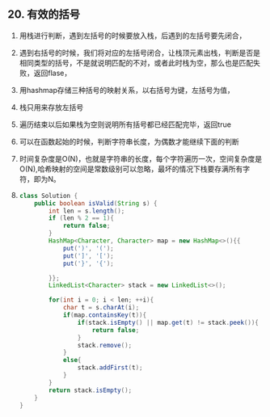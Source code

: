 ## 20. 有效的括号

1. 用栈进行判断，遇到左括号的时候要放入栈，后遇到的左括号要先闭合，

2. 遇到右括号的时候，我们将对应的左括号闭合，让栈顶元素出栈，判断是否是相同类型的括号，不是就说明匹配的不对，或者此时栈为空，那么也是匹配失败，返回flase，

3. 用hashmap存储三种括号的映射关系，以右括号为键，左括号为值，

4. 栈只用来存放左括号

5. 遍历结束以后如果栈为空则说明所有括号都已经匹配完毕，返回true

6. 可以在函数起始的时候，判断字符串长度，为偶数才能继续下面的判断

7. 时间复杂度是O(N)，也就是字符串的长度，每个字符遍历一次，空间复杂度是O(N),哈希映射的空间是常数级别可以忽略，最坏的情况下栈要存满所有字符，即为N。

8. ```java
   class Solution {
       public boolean isValid(String s) {
           int len = s.length();
           if (len % 2 == 1){
               return false;
           }
           HashMap<Character, Character> map = new HashMap<>(){{
               put(')', '(');
               put(']', '[');
               put('}', '{');
   
           }};
           LinkedList<Character> stack = new LinkedList<>();
   
           for(int i = 0; i < len; ++i){
               char t = s.charAt(i);
               if(map.containsKey(t)){
                   if(stack.isEmpty() || map.get(t) != stack.peek()){
                       return false;
                   }
                   stack.remove();
               }
               else{
                   stack.addFirst(t);
               }
           }
           return stack.isEmpty();
       }
   }
   ```

   